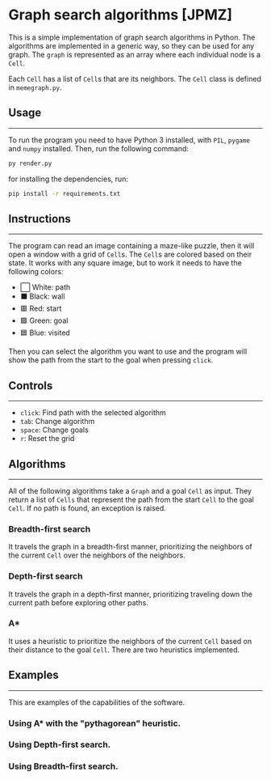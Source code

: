 # Graph search algorithms [JPMZ]

This is a simple implementation of graph search algorithms in Python. The algorithms are implemented in a generic way, so they can be used for any graph. The `graph` is represented as an array where each individual node is a `Cell`. 

Each `Cell` has a list of `Cell`s that are its neighbors. The `Cell` class is defined in `memegraph.py`.

## Usage
---
To run the program you need to have Python 3 installed, with `PIL`, `pygame` and `numpy` installed. Then, run the following command:
```bash
py render.py
```
for installing the dependencies, run:
```bash
pip install -r requirements.txt
```

## Instructions
---
The program can read an image containing a maze-like puzzle, then it will open a window with a grid of `Cell`s. The `Cell`s are colored based on their state. It works with any square image, but to work it needs to have the following colors:

* ⬜ White: path
* ⬛ Black: wall
* 🟥 Red: start
* 🟩 Green: goal
* 🟦 Blue: visited

Then you can select the algorithm you want to use and the program will show the path from the start to the goal when pressing `click`.

## Controls
---
* `click`: Find path with the selected algorithm
* `tab`: Change algorithm
* `space`: Change goals
* `r`: Reset the grid

## Algorithms
---
All of the following algorithms take a `Graph` and a goal `Cell` as input. They return a list of `Cells` that represent the path from the start `Cell` to the goal `Cell`. If no path is found, an exception is raised.

### Breadth-first search
It travels the graph in a breadth-first manner, prioritizing the neighbors of the current `Cell` over the neighbors of the neighbors.

### Depth-first search
It travels the graph in a depth-first manner, prioritizing traveling down the current path before exploring other paths.

### A*
It uses a heuristic to prioritize the neighbors of the current `Cell` based on their distance to the goal `Cell`. There are two heuristics implemented.

## Examples
---
This are examples of the capabilities of the software. 

### Using A* with the "pythagorean" heuristic.


### Using Depth-first search.


### Using Breadth-first search.